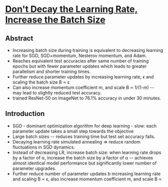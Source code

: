 # [Don't Decay the Learning Rate, Increase the Batch Size](https://arxiv.org/abs/1711.00489)

## Abstract

- Increasing batch size during training is equivalent to decreasing learning rate for SGD, SGD+momentum, Nesterov momentum, and Adam.
- Reaches equivalent test accuracies after same number of training epochs but with fewer parameter updates which leads to greater parallelism and shorter training times.
- Further reduce parameter updates by increasing learning rate, ϵ and scaling the batch size B ∝ ϵ
- Can also increase momentum coefficient m, and scale B ∝ 1/(1-m) -- may lead to slightly reduced test accuracy.
- trained ResNet-50 on ImageNet to 76.1% accuracy in under 30 minutes.

## Introduction

- SGD - dominant optimization algorithm for deep learning - slow: each parameter update takes a small step towards the objective
- Large batch sizes -- reduces training time but test set accuracy falls.
- Decaying learning rate simulated annealing => reduce random fluctuations in SGD dynamics.
- Instead of decreasing LR, increase batch size: when learning rate drops by a factor of α, increase the batch size by a factor of α -- achieves almost identical model performance but significantly lower number of parameter upgrades.
- Further reduce number of parameter updates b increasing learning rate and scaling B ∝ ϵ, also increase momentum coefficient m, and scale B ∝ 

